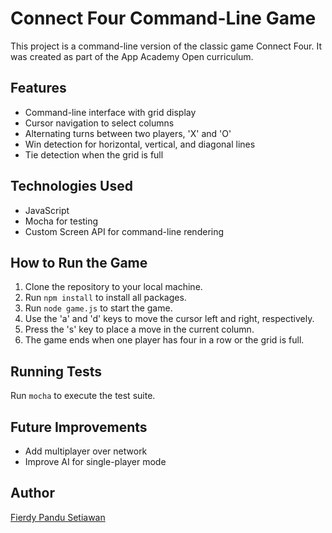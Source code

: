 # Connect Four Command-Line Game

This project is a command-line version of the classic game Connect Four. It was created as part of the App Academy Open curriculum.

## Features

- Command-line interface with grid display
- Cursor navigation to select columns
- Alternating turns between two players, 'X' and 'O'
- Win detection for horizontal, vertical, and diagonal lines
- Tie detection when the grid is full

## Technologies Used

- JavaScript
- Mocha for testing
- Custom Screen API for command-line rendering

## How to Run the Game

1. Clone the repository to your local machine.
2. Run `npm install` to install all packages.
3. Run `node game.js` to start the game.
4. Use the 'a' and 'd' keys to move the cursor left and right, respectively.
5. Press the 's' key to place a move in the current column.
6. The game ends when one player has four in a row or the grid is full.

## Running Tests

Run `mocha` to execute the test suite.

## Future Improvements

- Add multiplayer over network
- Improve AI for single-player mode

## Author

[Fierdy Pandu Setiawan](https://github.com/lightkun10)
